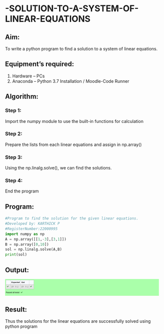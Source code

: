 # -SOLUTION-TO-A-SYSTEM-OF-LINEAR-EQUATIONS
## Aim:
To write a python program to find a solution to a system of linear equations.
## Equipment’s required:
1. 	Hardware – PCs
2. 	Anaconda – Python 3.7 Installation / Moodle-Code Runner
## Algorithm:
### Step 1: 
Import the numpy module to use the built-in functions for calculation
### Step 2: 
Prepare the lists from each linear equations and assign in np.array()
### Step 3: 
Using the np.linalg.solve(), we can find the solutions.
### Step 4: 
End the program
## Program:
```python
#Program to find the solution for the given linear equations.
#Developed by: KARTHICK P
#RegisterNumber:22000995
import numpy as np
A = np.array([[1,-3],[3,1]])
B = np.array([0,10])
sol = np.linalg.solve(A,B)
print(sol)
```
## Output:
![output](./Screenshot%20from%202022-12-29%2015-52-26.png)
## Result: 
Thus the solutions for the linear equations are successfully solved using python program

